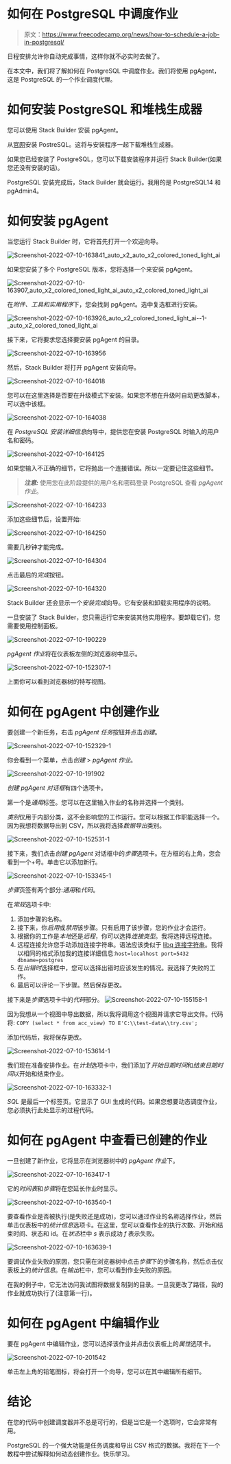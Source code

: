 # 如何在 PostgreSQL 中调度作业

> 原文：<https://www.freecodecamp.org/news/how-to-schedule-a-job-in-postgresql/>

日程安排允许你自动完成事情，这样你就不必实时去做了。

在本文中，我们将了解如何在 PostgreSQL 中调度作业。我们将使用 pgAgent，这是 PostgreSQL 的一个作业调度代理。

# 如何安装 PostgreSQL 和堆栈生成器

您可以使用 Stack Builder 安装 pgAgent。

从[官网](https://www.postgresql.org/download/)安装 PostreSQL。这将与安装程序一起下载堆栈生成器。

如果您已经安装了 PostgreSQL，您可以下载安装程序并运行 Stack Builder(如果您还没有安装的话)。

PostgreSQL 安装完成后，Stack Builder 就会运行。我用的是 PostgreSQL14 和 pgAdmin4。

# 如何安装 pgAgent

当您运行 Stack Builder 时，它将首先打开一个欢迎向导。

![Screenshot-2022-07-10-163841_auto_x2_auto_x2_colored_toned_light_ai](img/682ecc9cd99846a0570baf66e86072ca.png)

如果您安装了多个 PostgreSQL 版本，您将选择一个来安装 pgAgent。

![Screenshot-2022-07-10-163907_auto_x2_colored_toned_light_ai_auto_x2_colored_toned_light_ai](img/b580969f64c25942732b887dceca38dd.png)

在*附件、工具和实用程序*下，您会找到 pgAgent。选中复选框进行安装。

![Screenshot-2022-07-10-163926_auto_x2_colored_toned_light_ai--1-_auto_x2_colored_toned_light_ai](img/7c8f0c6842ff709e332dacea7fa339c4.png)

接下来，它将要求您选择要安装 pgAgent 的目录。

![Screenshot-2022-07-10-163956](img/f4b9e538972333e72216ada517931f4c.png)

然后，Stack Builder 将打开 pgAgent 安装向导。

![Screenshot-2022-07-10-164018](img/a2d0b25430472296075c20748e93d385.png)

您可以在这里选择是否要在升级模式下安装。如果您不想在升级时自动更改脚本，可以选中该框。

![Screenshot-2022-07-10-164038](img/6ee64d534212c67acf886f5aaa0b3bb9.png)

在 *PostgreSQL 安装详细信息*向导中，提供您在安装 PostgreSQL 时输入的用户名和密码。

![Screenshot-2022-07-10-164125](img/8bf49e927923c402d8f541654d4b641c.png)

如果您输入不正确的细节，它将抛出一个连接错误。所以一定要记住这些细节。

> ***注意:*** 使用您在此阶段提供的用户名和密码登录 PostgreSQL 查看 *pgAgent 作业*。

![Screenshot-2022-07-10-164233](img/e0f0cf23b5f1bb6c66dfeb24b6cf2c87.png)

添加这些细节后，设置开始:

![Screenshot-2022-07-10-164250](img/5102683d34b833d5e4159eaaf476946a.png)

需要几秒钟才能完成。

![Screenshot-2022-07-10-164304](img/a2f8ff5eab8b6a9bb1f03a5eb616397e.png)

点击最后的*完成*按钮。

![Screenshot-2022-07-10-164320](img/510a1c263f654ace2eaa5520d2d50722.png)

Stack Builder 还会显示一个*安装完成*向导。它有安装和卸载实用程序的说明。

一旦安装了 Stack Builder，您只需运行它来安装其他实用程序。要卸载它们，您需要使用控制面板。

![Screenshot-2022-07-10-190229](img/a68a9ff22925ac94a8098e50be52ad77.png)

*pgAgent 作业*将在仪表板左侧的浏览器树中显示。

![Screenshot-2022-07-10-152307-1](img/c1cd73e658be734f834f160aeddff0dd.png)

上面你可以看到浏览器树的特写视图。

# 如何在 pgAgent 中创建作业

要创建一个新任务，右击 *pgAgent 任务*按钮并点击*创建*。

![Screenshot-2022-07-10-152329-1](img/7a845a46a6a4004b572d184c77db8bec.png)

你会看到一个菜单，点击*创建* > *pgAgent 作业*。

![Screenshot-2022-07-10-191902](img/8e76bbf8889d7248f59ccf489ada558b.png)

*创建 pgAgent 对话框*有四个选项卡。

第一个是*通用*标签。您可以在这里输入作业的名称并选择一个类别。

*类别*仅用于内部分类，这不会影响您的工作运行。您可以根据工作职能选择一个。因为我想将数据导出到 CSV，所以我将选择*数据导出*类别。

![Screenshot-2022-07-10-152531-1](img/8a51067a1e7b02bbe7b941c0b459054e.png)

接下来，我们点击*创建 pgAgent* 对话框中的*步骤*选项卡。在方框的右上角，您会看到一个+号。单击它以添加新行。

![Screenshot-2022-07-10-153345-1](img/f87fad31a3b28de79747eea023f8cd55.png)

*步骤*页签有两个部分:*通用*和*代码*。

在*常规*选项卡中:

1.  添加步骤的名称。
2.  接下来，你*启用*或*禁用*该步骤。只有启用了该步骤，您的作业才会运行。
3.  根据你的工作是*本地*还是*远程*，你可以选择*连接类型*。我将选择远程连接。
4.  远程连接允许您手动添加连接字符串。语法应该类似于 [libq 连接字符串](https://www.postgresql.org/docs/current/libpq-connect.html#LIBPQ-CONNSTRING)。我将以相同的格式添加我的连接详细信息:`host=localhost port=5432 dbname=postgres`
5.  在*出错时*选择框中，您可以选择出错时应该发生的情况。我选择了失败的工作。
6.  最后可以评论一下步骤。然后保存更改。

接下来是*步骤*选项卡中的*代码*部分。
![Screenshot-2022-07-10-155158-1](img/050aace57b4c7229afcab284551bf8da.png)

因为我想从一个视图中导出数据，所以我将调用这个视图并请求它导出文件。代码将:
`COPY (select * from acc_view) TO E'C:\\test-data\\try.csv';`

添加代码后，我将保存更改。

![Screenshot-2022-07-10-153614-1](img/01a1d2ed21f1cdf5f0bbb782160e6064.png)

我们现在准备安排作业。在*计划*选项卡中，我们添加了*开始日期时间*和*结束日期时间*以开始和结束作业。

![Screenshot-2022-07-10-163332-1](img/b69ffbda4c991d5841bc6984ff6dc0e7.png)

*SQL* 是最后一个标签页。它显示了 GUI 生成的代码。如果您想要动态调度作业，您必须执行此处显示的过程代码。

# 如何在 pgAgent 中查看已创建的作业

一旦创建了新作业，它将显示在浏览器树中的 *pgAgent 作业*下。

![Screenshot-2022-07-10-163417-1](img/182de356a2180e0103db8a1dd3ef1c20.png)

它的*时间表*和*步骤*将在您延长作业时显示。

![Screenshot-2022-07-10-163540-1](img/57a60a9f9ce9546d0a30872a5923087b.png)

要查看作业是否被执行(是失败还是成功)，您可以通过作业的名称选择作业，然后单击仪表板中的*统计信息*选项卡。在这里，您可以查看作业的执行次数、开始和结束时间、状态和 id。在*状态*栏中 *s* 表示成功 *f* 表示失败。

![Screenshot-2022-07-10-163639-1](img/f387297cd78549bb3f6fc28674a82b4d.png)

要调试作业失败的原因，您只需在浏览器树中点击*步骤*下的步骤名称，然后点击仪表板上的*统计信息*。在*输出*栏中，您可以看到作业失败的原因。

在我的例子中，它无法访问我试图将数据复制到的目录。一旦我更改了路径，我的作业就成功执行了(注意第一行)。

# 如何在 pgAgent 中编辑作业

要在 pgAgent 中编辑作业，您可以选择该作业并点击仪表板上的*属性*选项卡。

![Screenshot-2022-07-10-201542](img/432dbf68333177ce40ecd17a9a14a021.png)

单击左上角的铅笔图标，将会打开一个向导，您可以在其中编辑所有细节。

# 结论

在您的代码中创建调度器并不总是可行的，但是当它是一个选项时，它会非常有用。

PostgreSQL 的一个强大功能是任务调度和导出 CSV 格式的数据。我将在下一个教程中尝试解释如何动态创建作业。快乐学习。